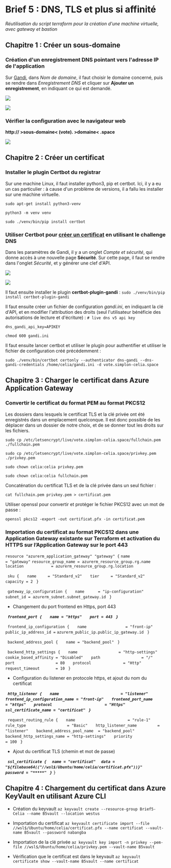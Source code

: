 # Brief 5 : DNS, TLS et plus si affinité

*Réutilisation du script terraform pour la création d'une machine virtuelle, avec gateway et bastion*

## Chapitre 1 : Créer un sous-domaine

### Création d'un enregistrement DNS pointant vers l'adresse IP de l'application

Sur [Gandi](https://www.gandi.net/fr), dans *Nom de domaine*, il faut choisir le domaine concerné, puis se rendre dans *Enregistrement DNS* et cliquer sur **Ajouter un enregistrement**, en indiquant ce qui est demandé.

![](https://i.imgur.com/KEAptsm.png)

![](https://i.imgur.com/rBLAS3j.png)

### Vérifier la configuration avec le navigateur web

**http:// >sous-domaine< (vote). >domaine< .space**

![](https://i.imgur.com/hf5KuFa.png)

## Chapitre 2 : Créer un certificat

### Installer le plugin Certbot du registrar

Sur une machine Linux, il faut installer python3, pip et certbot.
Ici, il y a eu un cas particulier : à cause d'un problème de versions, il a fallu les installer sur une machine virtuelle.

``sudo apt-get install python3-venv``

``python3 -m venv venv``

``sudo ./venv/bin/pip install certbot``

### Utiliser Certbot pour [créer un certificat](https://github.com/obynio/certbot-plugin-gandi) en utilisant le challenge DNS

Dans les paramètres de Gandi, il y a un onglet *Compte et sécurité*, qui donne accès à une nouvelle page **Sécurité**. Sur cette page, il faut se rendre dans l'onglet *Sécurité*, et y générer une clef d'API.

![](https://i.imgur.com/OtiBcH2.png)

![](https://i.imgur.com/nVF3925.png)

Il faut ensuite installer le plugin **certbot-plugin-gandi** : 
``sudo ./venv/bin/pip install certbot-plugin-gandi``

Il faut ensuite créer un fichier de configuration *gandi.ini*, en indiquant la clé d'API, et en modifier l'attribution des droits (seul l'utilisateur bénéficie des autorisations de lecture et d'écriture) : 
``# live dns v5 api key``

``dns_gandi_api_key=APIKEY``

``chmod 600 gandi.ini``

Il faut ensuite lancer certbot et utiliser le plugin pour authentifier et utiliser le fichier de configuration créé précédemment : 

``sudo ./venv/bin/certbot certonly --authenticator dns-gandi --dns-gandi-credentials /home/celia/gandi.ini -d vote.simplon-celia.space``

## Chapitre 3 : Charger le certificat dans Azure Application Gateway

### Convertir le certificat du format PEM au format PKCS12

Les dossiers dans lesquels le certificat TLS et la clé privée ont été enregistrés dans un emplacement quelconque. Il est donc possible de les déplacer dans un dossier de notre choix, et de se donner tout les droits sur les fichiers.

``sudo cp /etc/letsencrypt/live/vote.simplon-celia.space/fullchain.pem ./fullchain.pem``

``sudo cp /etc/letsencrypt/live/vote.simplon-celia.space/privkey.pem ./privkey.pem``

``sudo chown celia:celia privkey.pem``

``sudo chown celia:celia fullchain.pem``

Concaténation du certificat TLS et de la clé privée dans un seul fichier : 

``cat fullchain.pem privkey.pem > certificat.pem``

Utiliser openssl pour convertir et protéger le fichier PKCS12 avec un mot de passe : 

``openssl pkcs12 -export -out certificat.pfx -in certificat.pem``

### Importation du certificat au format PKCS12 dans une Application Gateway existante sur Terraform et activation du HTTPS sur l’Application Gateway sur le port 443

``resource "azurerm_application_gateway" "gateway" {``
 ``name                = "gateway"``
 ``resource_group_name = azurerm_resource_group.rg.name``
 ``location            = azurerm_resource_group.rg.location``

`` sku {``
``   name     = "Standard_v2"``
``   tier     = "Standard_v2"``
``   capacity = 2``
`` }``

`` gateway_ip_configuration {``
``   name      = "ip-configuration"``
``   subnet_id = azurerm_subnet.subnet_gateway.id``
`` }``

- Changement du port frontend en Https, port 443

***`` frontend_port {``
``   name = "https"``
``   port = 443``
`` }``***

`` frontend_ip_configuration {``
``   name                 = "front-ip"``
``   public_ip_address_id =`` ``azurerm_public_ip.public_ip_gateway.id``
`` }``

`` backend_address_pool {``
``   name = "backend_pool"``
`` }``

`` backend_http_settings {``
``   name                  = "http-settings"``
``   cookie_based_affinity = "Disabled"``
``   path                  = "/"``
``   port                  = 80``
``   protocol              = "Http"``
``   request_timeout       = 10``
`` }``

- Configuration du listener en protocole https, et ajout du nom du certificat

***`` http_listener {``
``   name                           = "listener"``
``   frontend_ip_configuration_name = "front-ip"``
``   frontend_port_name             = "https"``
``   protocol                       = "Https"``
``   ssl_certificate_name = "certificat"``
`` }``***

`` request_routing_rule {``
``   name                       = "rule-1"``
``   rule_type                  = "Basic"``
``   http_listener_name         = "listener"``
``   backend_address_pool_name  = "backend_pool"``
``   backend_http_settings_name = "http-settings"``
``   priority                   = 100``
`` }``

- Ajout du certificat TLS (chemin et mot de passe)

***`` ssl_certificate {``
``  name = "certificat"``
``  data = "${filebase64(("//wsl$/Ubuntu/home/celia/certificat.pfx"))}"``
``  password = "*****"``
`` }``***
``}``

## Chapitre 4 : Chargement du certificat dans Azure KeyVault en utilisant Azure CLI

- Création du keyvault
``az keyvault create --resource-group Brief5-Celia --name B5vault --location westus``

- Importation du certificat
``az keyvault certificate import --file //wsl$/Ubuntu/home/celia/certificat.pfx --name certificat --vault-name B5vault --password nabangba``

- Importation de la clé privée
``az keyvault key import -n privkey --pem-file //wsl$/Ubuntu/home/celia/privkey.pem --vault-name B5vault``

- Vérification que le certificat est dans le keyvault
``az keyvault certificate show --vault-name B5vault --name certificat``
